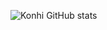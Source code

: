 ![Konhi GitHub stats](https://github-readme-stats.vercel.app/api?username=konhi&hide=stars,commits&show_icons=true&theme=jolly)
